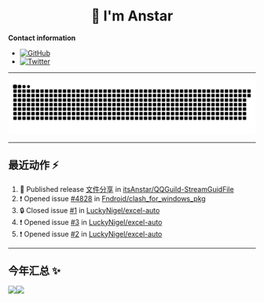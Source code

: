 <h1 align="center"> 👋  I'm Anstar</h1>


**Contact information**

- [![GitHub](https://img.shields.io/badge/%40itsAnstar-4F4F4F???style=for-the-badge&logo=github&logoColor=FFFFFF&labelColor=000000)](https://github.com/itsAnstar/)
- [![Twitter](https://img.shields.io/badge/%40itsAnstar-00BBFF???style=for-the-badge&logo=twitter&logoColor=FFFFFF&labelColor=00aaee)](https://twitter.com/itsAnstar)

---

<picture>
  <source media="(prefers-color-scheme: dark)" srcset="https://raw.githubusercontent.com/itsanstar/itsanstar/output/github-contribution-grid-snake-dark.svg">
  <source media="(prefers-color-scheme: light)" srcset="https://raw.githubusercontent.com/itsanstar/itsanstar/output/github-contribution-grid-snake.svg">
  <img alt="github contribution grid snake animation" src="https://raw.githubusercontent.com/itsanstar/itsanstar/output/github-contribution-grid-snake.svg">
</picture>


---

## 最近动作 :zap: 

<!--START_SECTION:activity-->
1. 🚀 Published release [文件分享](https://github.com/itsAnstar/QQGuild-StreamGuidFile/releases/tag/Public) in [itsAnstar/QQGuild-StreamGuidFile](https://github.com/itsAnstar/QQGuild-StreamGuidFile)
2. ❗ Opened issue [#4828](https://github.com/Fndroid/clash_for_windows_pkg/issues/4828) in [Fndroid/clash_for_windows_pkg](https://github.com/Fndroid/clash_for_windows_pkg)
3. 🔒 Closed issue [#1](https://github.com/LuckyNigel/excel-auto/issues/1) in [LuckyNigel/excel-auto](https://github.com/LuckyNigel/excel-auto)
4. ❗ Opened issue [#3](https://github.com/LuckyNigel/excel-auto/issues/3) in [LuckyNigel/excel-auto](https://github.com/LuckyNigel/excel-auto)
5. ❗ Opened issue [#2](https://github.com/LuckyNigel/excel-auto/issues/2) in [LuckyNigel/excel-auto](https://github.com/LuckyNigel/excel-auto)
<!--END_SECTION:activity-->

---


## 今年汇总 ✨

<img align="" height="137px" src="https://github-readme-stats.vercel.app/api?username=itsanstar&hide_title=true&hide_border=true&show_icons=true&include_all_commits=true&line_height=21&bg_color=0,EC6C6C,FFD479,FFFC79,73FA79&theme=graywhite&locale=cn" /><img align="" height="137px" src="https://github-readme-stats.vercel.app/api/top-langs/?username=itsanstar&hide_title=true&hide_border=true&layout=compact&bg_color=0,73FA79,73FDFF,D783FF&theme=graywhite&locale=cn" />
